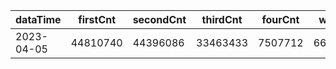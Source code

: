 |dataTime|firstCnt|secondCnt|thirdCnt|fourCnt|winCnt|vrate|wrate|
|-|-|-|-|-|-|-|-|
|2023-04-05|44810740|44396086|33463433|7507712|6642394|86.8%|14.1%|